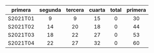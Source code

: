 |  primera  |  segunda  |  tercera  |  cuarta  |  total  |  primera  |
|:---------:|:---------:|:---------:|:--------:|:-------:|:---------:|
| S2021T01  |     9     |     9     |    15    |    0    |    30     |
| S2021T02  |    14     |    20     |    18    |    0    |    44     |
| S2021T03  |    18     |    22     |    27    |    0    |    53     |
| S2021T04  |    22     |    27     |    32    |    0    |    60     |
